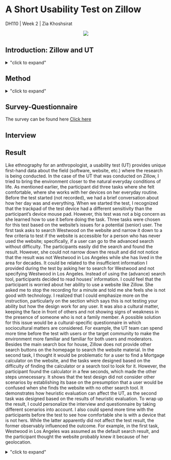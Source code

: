 # A Short Usability Test on Zillow
DH110 | Week 2 | Zia Khoshsirat 

<p align="center">
  <img src="https://github.com/ziiiaz/Week2/blob/main/1%20gif.gif" height = "400px"/>
</p>

## Introduction: Zillow and UT
<details>
<summary>"click to expand"</summary>
  
  Zillow is a notoriously known website for its online real estate marketplace and service, such as Zillow Mortgage, Zillow Advice, and Zestimate. Real estate agents can sell their clients’ properties, buy or rent one for them. Zillow has also made the website usable for all users to perform differnet tasks on the platform, from searching houses in a neighborhood to refinance their property. Searching on Zillow comprises some features that are usually found in other real estate platforms. However, Zillow provides interactive options, such as a 3D tour, commuting estimation, and save the search. 
However, during the heuristic evaluation, I noticed that three tasks could be problematic for (senior) users and beneficial in testing the website’s usability. The target users were those who had heard about Zillow but never used it. With a focus on homepage and search tool, these tasks are as follows: 
> 1. Searching a neighborhood and narrowing down the search: 

In this task, I ask the user to search for Westwood (Los Angeles), then narrow it down to three bedrooms, three bathrooms, with AC, and a 1980-2010 build apartment. 

<p align="center">
  <img src="https://github.com/ziiiaz/Week2/blob/main/3b%203b.gif" height = "400px"/>
</p>

> 2. Find a mortgage calculator from the homepage or search on the website. 

The second task is primarily emphasizing the lack of a search tool for the website. In a minimalistic move, Zillow tried to remove all unnecessary information (tabs, buttons, shapes) and bring attention to its giant city/neighborhood search box.

<p align="center">
  <img src="https://github.com/ziiiaz/Week2/blob/main/coming%20soon.gif" height = "400px"/>
</p>

> 3. Getting the first result back

I found out that if a user Coming soon option from the homepage to narrow down the search result, the default result would not appear even if the user starts over from the homepage.

<p align="center">
  <img src="https://github.com/ziiiaz/Week2/blob/main/calculator.gif" height = "400px"/>
</p>
  
  </details>


## Method

<details>
<summary>"click to expand"</summary>
  
In this test, I used the observation method by recording the test session conducted in the participants’ chosen place where feels more comfortable. The ambiance was friendly. The participant decided to sit on the floor on a soft carpet while doing the test, a usual way for her when she routinely uses her device. The whole session was recorded, except for the part when the moderator (I) asked the background questions that contained identifiable data. The sound, screen, and the participant’s face were recorded. The mouse pointer is red and changes to blue when the participant does click. Due to cultural reasons, the moderator decided to release the interview here while the participant’s face is blurred. Because the recording software was installed on the moderator’s device, the participants had to use the device which was not entirely familiar with its mouse/trackpad. Nevertheless, it does not cause a significant issue, and it is believed that it did not significantly affect the overall result. 

</details>


## Survey-Questionnaire
The survey can be found here [Click here](https://forms.gle/duWhYSFnGzCgVJPC8)

## Interview

## Result

Like ethnography for an anthropologist, a usability test (UT) provides unique first-hand data about the field (software, website, etc.) where the research is being conducted. In the case of the UT that was conducted on Zillow, I tried to bring the environment closer to the natural everyday conditions of life. As mentioned earlier, the participant did three tasks where she felt comfortable, where she works with her devices on her everyday routine. Before the test started (not recorded), we had a brief conversation about how her day was and everything. When we started the test, I recognized that the trackpad of the test device had a different sensitivity than the participant’s device mouse pad. However, this test was not a big concern as she learned how to use it before doing the task. 
Three tasks were chosen for this test based on the website’s issues for a potential (senior) user. The first task asks to search Westwood on the website and narrow it down to a few criteria to test if the website is accessible for a person who has never used the website; specifically, if a user can go to the advanced search without difficulty. The participants easily did the search and found the result. However, she could not narrow down the result and did not notice that the result was not Westwood in Los Angeles while she has lived in the area for decades. It could be related to the insufficient information I provided during the test by asking her to search for Westwood and not specifying Westwood in Los Angeles. Instead of using the (advance) search tool, participants decided to read houses’ information. I could feel that the participant is worried about her ability to use a website like Zillow. She asked me to stop the recording for a minute and told me she feels she is not good with technology. I realized that I could emphasize more on the instruction, particularly on the section which says this is not testing your ability but how the design work for any user. It was also a cultural matter, keeping the face in front of others and not showing signs of weakness in the presence of someone who is not a family member. A possible solution for this issue would be a cultural-specific questionnaire in which sociocultural matters are considered. For example, the UT team can spend more time before the test with users or the target community to make the environment more familiar and familiar for both users and moderators. 
Besides the main search box for house, Zillow does not provide other search buttons on the homepage to search the website material. In the second task, I thought it would be problematic for a user to find a Mortgage calculator on the website, and the tasks were designed based on the difficulty of finding the calculator or a search tool to look for it. However, the participant found the calculator in a few seconds, which made the other steps unnecessary. It shows that the test design did not consider other scenarios by establishing its base on the presumption that a user would be confused when she finds the website with no other search tool. It demonstrates how heuristic evaluation can affect the UT, as the second task was designed based on the results of heuristic evaluation. 
To wrap up the result, I could personalize the interview and questionnaire by taking different scenarios into account. I also could spend more time with the participants before the test to see how comfortable she is with a device that is not hers. While the latter apparently did not affect the test result, the former observably influenced the outcome. For example, in the first task, Westwood in Los Angeles was assumed as the default search result, and the participant thought the website probably knew it because of her geolocation. 

<details>
<summary>"click to expand"</summary>
  
  
  
 </details>


